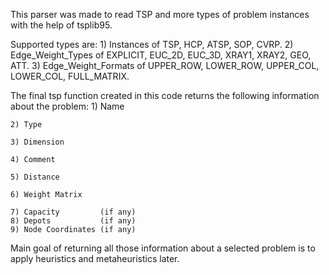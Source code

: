 This parser was made to read TSP and more types of problem instances with the help of tsplib95.

Supported types are:
	1) Instances of 				TSP, HCP, ATSP, SOP, CVRP.
	2) Edge_Weight_Types of 		EXPLICIT, EUC_2D, EUC_3D, XRAY1, XRAY2, GEO, ATT.
	3) Edge_Weight_Formats of 		UPPER_ROW, LOWER_ROW, UPPER_COL, LOWER_COL, FULL_MATRIX.

The final tsp function created in this code returns the following information about the problem:
	1) Name
	
	2) Type
	
	3) Dimension
	
	4) Comment
	
	5) Distance
	
	6) Weight Matrix
	
	7) Capacity 		(if any)
	8) Depots 			(if any)
	9) Node Coordinates (if any)

Main goal of returning all those information about a selected problem is to apply heuristics and metaheuristics later.
